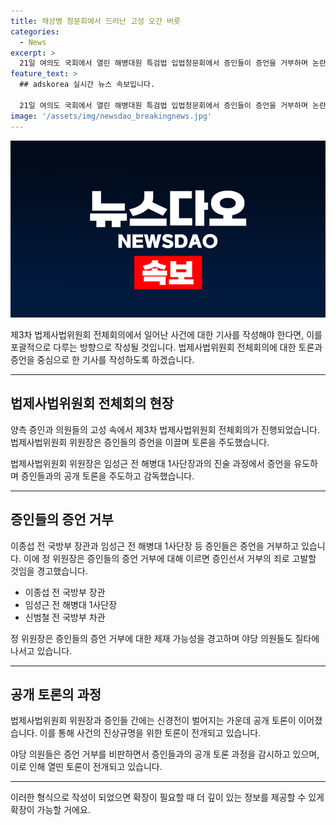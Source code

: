 ```yaml
---
title: 채상병 청문회에서 드러난 고성 오간 버릇
categories:
  - News
excerpt: >
  21일 여의도 국회에서 열린 해병대원 특검법 입법청문회에서 증인들이 증언을 거부하며 논란을 빚었다. 이종섭 전 국방부 장관과 임성근 전 해병대 1사단장 등이 증언을 거부함에 따라 더불어민주당 의원들과의 갈등이 고조되었고, 정청래 위원장은 증인들의 선서 거부에 대해 고발 의사를 밝히는 등 강경한 태도를 보였다. 야당 의원들도 증인들의 선서 거부를 비판하며 논란을 확산시켰다.
feature_text: >
  ## adskorea 실시간 뉴스 속보입니다.

  21일 여의도 국회에서 열린 해병대원 특검법 입법청문회에서 증인들이 증언을 거부하며 논란을 빚었다. 이종섭 전 국방부 장관과 임성근 전 해병대 1사단장 등이 증언을 거부함에 따라 더불어민주당 의원들과의 갈등이 고조되었고, 정청래 위원장은 증인들의 선서 거부에 대해 고발 의사를 밝히는 등 강경한 태도를 보였다. 야당 의원들도 증인들의 선서 거부를 비판하며 논란을 확산시켰다.
image: '/assets/img/newsdao_breakingnews.jpg'
---
```


<p><img src="/assets/img/newsdao_breakingnews.jpg" alt="adskorea 속보" /></p>

<p>제3차 법제사법위원회 전체회의에서 일어난 사건에 대한 기사를 작성해야 한다면, 이를 포괄적으로 다루는 방향으로 작성될 것입니다. 법제사법위원회 전체회의에 대한 토론과 증언을 중심으로 한 기사를 작성하도록 하겠습니다. </p>

<hr />

<h2 data-ke-size="size26">법제사법위원회 전체회의 현장</h2>

<p>양측 증인과 의원들의 고성 속에서 제3차 법제사법위원회 전체회의가 진행되었습니다. 법제사법위원회 위원장은 증인들의 증언을 이끌며 토론을 주도했습니다.</p>

<p data-ke-size="size16">법제사법위원회 위원장은 임성근 전 해병대 1사단장과의 진술 과정에서 증언을 유도하며 증인들과의 공개 토론을 주도하고 감독했습니다.</p>

<hr />

<h2 data-ke-size="size26">증인들의 증언 거부</h2>

<p>이종섭 전 국방부 장관과 임성근 전 해병대 1사단장 등 증인들은 증언을 거부하고 있습니다. 이에 정 위원장은 증인들의 증언 거부에 대해 이르면 증인선서 거부의 죄로 고발할 것임을 경고했습니다.</p>

<ul>
  <li>이종섭 전 국방부 장관</li>
  <li>임성근 전 해병대 1사단장</li>
  <li>신범철 전 국방부 차관</li>
</ul>

<p data-ke-size="size16">정 위원장은 증인들의 증언 거부에 대한 제재 가능성을 경고하며 야당 의원들도 질타에 나서고 있습니다.</p>

<hr />

<h2 data-ke-size="size26">공개 토론의 과정</h2>

<p>법제사법위원회 위원장과 증인들 간에는 신경전이 벌어지는 가운데 공개 토론이 이어졌습니다. 이를 통해 사건의 진상규명을 위한 토론이 전개되고 있습니다.</p>

<p data-ke-size="size16">야당 의원들은 증언 거부를 비판하면서 증인들과의 공개 토론 과정을 감시하고 있으며, 이로 인해 열띤 토론이 전개되고 있습니다.</p>

<hr />

<p>이러한 형식으로 작성이 되었으면 확장이 필요할 때 더 깊이 있는 정보를 제공할 수 있게 확장이 가능할 거에요. </p>

